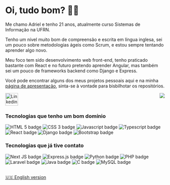 # Oi, tudo bom? :man_technologist:

Me chamo Adriel e tenho 21 anos, atualmente curso Sistemas de Informação na UFRN.

Tenho um nível muito bom de compreensão e escrita em língua inglesa, sei um pouco
sobre metodologias ágeis como Scrum, e estou sempre tentando aprender algo novo.

Meu foco tem sido desenvolvimento web front-end, tenho praticado bastante com
React e no futuro pretendo aprender Angular, mas também sei um pouco de frameworks
backend como Django e Express.

Você pode encontrar alguns dos meus projetos pessoais aqui e na minha [página de apresentação](https://br-adriel.github.io/site/), sinta-se à vontade para bisbilhotar os repositórios.

<a href="https://www.linkedin.com/in/adriel-fsantos/">
  <img src="https://cdn.jsdelivr.net/gh/devicons/devicon/icons/linkedin/linkedin-original.svg" width="40px" title="Linkedin"/>
</a>

<a href="https://github.com/anuraghazra/github-readme-stats">
  <img src="https://github-readme-stats.vercel.app/api/top-langs/?username=br-adriel&langs_count=9&theme=react&hide_border=true&locale=pt-br" align="right"/>
</a>

### Tecnologias que tenho um bom domínio
<div>
  <img alt="HTML 5 badge" title="HTML" src="https://img.shields.io/badge/html5-%23E34F26.svg?style=for-the-badge&logo=html5&logoColor=white"/>
  <img alt="CSS 3 badge" title="CSS" src="https://img.shields.io/badge/css3-%231572B6.svg?style=for-the-badge&logo=css3&logoColor=white"/>
  <img alt="Javascript badge" title="Javascript" src="https://img.shields.io/badge/javascript-%23323330.svg?style=for-the-badge&logo=javascript&logoColor=%23F7DF1E"/>
  <img alt="Typescript badge" title="Typescript" src="https://img.shields.io/badge/typescript-%23007ACC.svg?style=for-the-badge&logo=typescript&logoColor=white" />
  <img alt="React badge" title="React" src="https://img.shields.io/badge/react-%2320232a.svg?style=for-the-badge&logo=react&logoColor=%2361DAFB"/>
  <img alt="Django badge" title="Django" src="https://img.shields.io/badge/django-%23092E20.svg?style=for-the-badge&logo=django&logoColor=white"/>
  <img alt="Bootstrap badge" title="Bootstrap" src="https://img.shields.io/badge/bootstrap-%23563D7C.svg?style=for-the-badge&logo=bootstrap&logoColor=white" />
</div>

### Tecnologias que já tive contato
<div>
  <img alt="Next JS badge" title="Next JS" src="https://img.shields.io/badge/Next-black?style=for-the-badge&logo=next.js&logoColor=white"/>
  <img alt="Express.js badge" title="Express.js" src="https://img.shields.io/badge/express.js-%23404d59.svg?style=for-the-badge&logo=express&logoColor=%2361DAFB" />
  <img alt="Python badge" title="Python" src="https://img.shields.io/badge/python-3670A0?style=for-the-badge&logo=python&logoColor=ffdd54"/>
  <img alt="PHP badge" title="PHP" src="https://img.shields.io/badge/php-%23777BB4.svg?style=for-the-badge&logo=php&logoColor=white"/>
  <img alt="Laravel badge" title="Laravel" src="https://img.shields.io/badge/laravel-%23FF2D20.svg?style=for-the-badge&logo=laravel&logoColor=white"/>
  <img alt="Java badge" title="Java" src="https://img.shields.io/badge/java-%23ED8B00.svg?style=for-the-badge&logo=java&logoColor=white"/>
  <img alt="C badge" title="C" src="https://img.shields.io/badge/c-%2300599C.svg?style=for-the-badge&logo=c&logoColor=white"/>
  <img alt="MySQL badge" title="MySQL" src="https://img.shields.io/badge/mysql-%2300f.svg?style=for-the-badge&logo=mysql&logoColor=white"/>
</div>

<br />

[:us: English version](./README.english.md)
